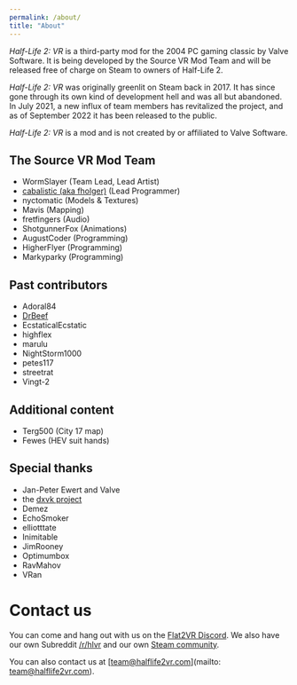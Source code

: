 ```yaml
---
permalink: /about/
title: "About"
---
```


*Half-Life 2: VR* is a third-party mod for the 2004 PC gaming classic by Valve Software.
It is being developed by the Source VR Mod Team and will be released free of charge on
Steam to owners of Half-Life 2.

*Half-Life 2: VR* was originally greenlit on Steam back in 2017. It has since gone through
its own kind of development hell and was all but abandoned. In July 2021, a new influx of
team members has revitalized the project, and as of September 2022 it has been released
to the public.

*Half-Life 2: VR* is a mod and is not created by or affiliated to Valve Software.

## The Source VR Mod Team

* WormSlayer (Team Lead, Lead Artist)
* [cabalistic (aka fholger)](https://github.com/fholger) (Lead Programmer)
* nyctomatic (Models & Textures)
* Mavis (Mapping)
* fretfingers (Audio)
* ShotgunnerFox (Animations)
* AugustCoder (Programming)
* HigherFlyer (Programming)
* Markyparky (Programming)

## Past contributors

* Adoral84
* [DrBeef](https://github.com/DrBeef)
* EcstaticalEcstatic
* highflex
* marulu
* NightStorm1000
* petes117
* streetrat
* Vingt-2

## Additional content

* Terg500 (City 17 map)
* Fewes (HEV suit hands)

## Special thanks

* Jan-Peter Ewert and Valve
* the [dxvk project](https://github.com/doitsujin/dxvk)
* Demez
* EchoSmoker
* elliotttate
* Inimitable
* JimRooney
* Optimumbox
* RavMahov
* VRan

# Contact us

You can come and hang out with us on the [Flat2VR Discord](http://flat2vr.com). We also have our
own Subreddit [/r/hlvr](https://reddit.com/r/hlvr/) and our own [Steam community](https://steamcommunity.com/app/658920).

You can also contact us at [team@halflife2vr.com](mailto: team@halflife2vr.com).